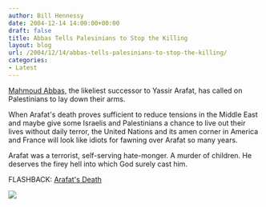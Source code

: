 ```yaml
---
author: Bill Hennessy
date: 2004-12-14 14:00:00+00:00
draft: false
title: Abbas Tells Palesinians to Stop the Killing
layout: blog
url: /2004/12/14/abbas-tells-palesinians-to-stop-the-killing/
categories:
- Latest
---
```


[Mahmoud Abbas,](https://story.news.yahoo.com/news?tmpl=story&e=5&u=/ap/20041214/ap_on_re_mi_ea/israel_palestinians) the likeliest successor to Yassir Arafat, has called on Palestinians to lay down their arms.




When Arafat's death proves sufficient to reduce tensions in the Middle East and maybe give some Israelis and Palestinians a chance to live out their lives without daily terror, the United Nations and its amen corner in America and France will look like idiots for fawning over Arafat so many years.




Arafat was a terrorist, self-serving hate-monger. A murder of children. He deserves the firey hell into which God surely cast him.




FLASHBACK: [Arafat's Death](https://blog.billhennessy.com/blogs/hennessys_view/archive/2004/11/11/500.aspx)

![](https://blog.billhennessy.com/aggbug.aspx?PostID=879)

